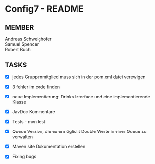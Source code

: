 # Config7 - README

## MEMBER
Andreas Schweighofer\
Samuel Spencer\
Robert Buch

## TASKS
- [X] jedes Gruppenmitglied muss sich in der pom.xml datei verewigen
- [X] 3 fehler im code finden
- [X] neue Implementierung: Drinks Interface und eine implementierende Klasse
- [X] JavDoc Kommentare
- [X] Tests - mvn test
- [X] Queue Version, die es ermöglicht Double Werte in einer Queue zu verwalten
- [X] Maven site Dokumentation erstellen
- [X] Fixing bugs




